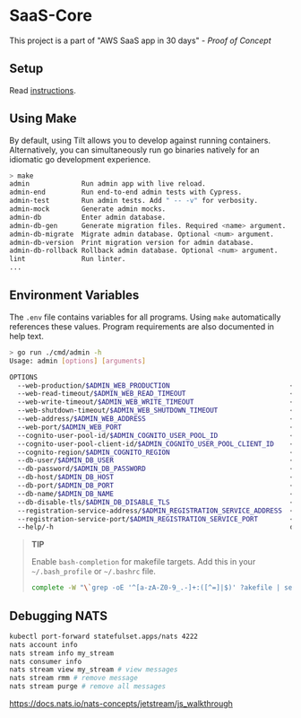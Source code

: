 # SaaS-Core

This project is a part of "AWS SaaS app in 30 days" - _Proof of Concept_

## Setup

Read [instructions](SETUP.md).

## Using Make
By default, using Tilt allows you to develop against running containers. Alternatively, you can simultaneously run
go binaries natively for an idiomatic go development experience.

```bash
> make
admin             Run admin app with live reload.
admin-end         Run end-to-end admin tests with Cypress.
admin-test        Run admin tests. Add " -- -v" for verbosity.
admin-mock        Generate admin mocks.
admin-db          Enter admin database.
admin-db-gen      Generate migration files. Required <name> argument.
admin-db-migrate  Migrate admin database. Optional <num> argument.
admin-db-version  Print migration version for admin database.
admin-db-rollback Rollback admin database. Optional <num> argument.
lint              Run linter.
...
```

## Environment Variables

The `.env` file contains variables for all programs. Using `make` automatically references these values.
Program requirements are also documented in help text. 
```bash
> go run ./cmd/admin -h
Usage: admin [options] [arguments]

OPTIONS
  --web-production/$ADMIN_WEB_PRODUCTION                              <bool>      (default: false)
  --web-read-timeout/$ADMIN_WEB_READ_TIMEOUT                          <duration>  (default: 5s)
  --web-write-timeout/$ADMIN_WEB_WRITE_TIMEOUT                        <duration>  (default: 5s)
  --web-shutdown-timeout/$ADMIN_WEB_SHUTDOWN_TIMEOUT                  <duration>  (default: 5s)
  --web-address/$ADMIN_WEB_ADDRESS                                    <string>    (default: localhost)
  --web-port/$ADMIN_WEB_PORT                                          <string>    (default: 4000)
  --cognito-user-pool-id/$ADMIN_COGNITO_USER_POOL_ID                  <string>    (required)
  --cognito-user-pool-client-id/$ADMIN_COGNITO_USER_POOL_CLIENT_ID    <string>    (required)
  --cognito-region/$ADMIN_COGNITO_REGION                              <string>    (required)
  --db-user/$ADMIN_DB_USER                                            <string>    (noprint,default: postgres)
  --db-password/$ADMIN_DB_PASSWORD                                    <string>    (noprint,default: postgres)
  --db-host/$ADMIN_DB_HOST                                            <string>    (noprint,default: localhost)
  --db-port/$ADMIN_DB_PORT                                            <int>       (noprint,default: 5432)
  --db-name/$ADMIN_DB_NAME                                            <string>    (noprint,default: admin)
  --db-disable-tls/$ADMIN_DB_DISABLE_TLS                              <bool>      (default: false)
  --registration-service-address/$ADMIN_REGISTRATION_SERVICE_ADDRESS  <string>    (default: localhost)
  --registration-service-port/$ADMIN_REGISTRATION_SERVICE_PORT        <string>    (default: 4001)
  --help/-h                                                           display this help message
```

> __TIP__  
>
> Enable `bash-completion` for makefile targets. Add this in your `~/.bash_profile` or `~/.bashrc` file.
> ```bash
> complete -W "\`grep -oE '^[a-zA-Z0-9_.-]+:([^=]|$)' ?akefile | sed 's/[^a-zA-Z0-9_.-]*$//'\`" make
> ```

## Debugging NATS 

```bash
kubectl port-forward statefulset.apps/nats 4222
nats account info
nats stream info my_stream
nats consumer info
nats stream view my_stream # view messages
nats stream rmm # remove message
nats stream purge # remove all messages
```
https://docs.nats.io/nats-concepts/jetstream/js_walkthrough


